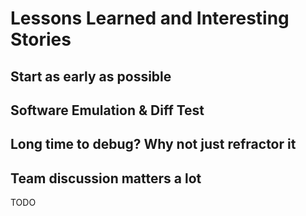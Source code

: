 # Lessons Learned and Interesting Stories

## Start as early as possible

## Software Emulation & Diff Test

## Long time to debug? Why not just refractor it

## Team discussion matters a lot

TODO
